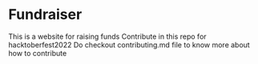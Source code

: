 # Fundraiser
This is a website for raising funds 
Contribute in this repo for hacktoberfest2022
Do checkout contributing.md file to know more about how to contribute
